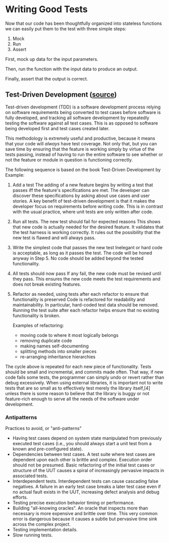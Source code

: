 # Writing Good Tests

Now that our code has been thoughtfully organized into stateless functions we can easily put them to the test with three simple steps:

1. Mock
2. Run
3. Assert

First, mock up data for the input parameters.

Then, run the function with the input data to produce an output.

Finally, assert that the output is correct.

## Test-Driven Development ([source](https://en.wikipedia.org/wiki/Test-driven_development))

Test-driven development (TDD) is a software development process relying on software requirements being converted to test cases before software is fully developed, and tracking all software development by repeatedly testing the software against all test cases. This is as opposed to software being developed first and test cases created later. 

This methodology is extremely useful and productive, because it means that your code will _always_ have test coverage. Not only that, but you can save time by ensuring that the feature is working simply by virtue of the tests passing, instead of having to run the entire software to see whether or not the feature or module in question is functioning correctly.

The following sequence is based on the book Test-Driven Development by Example:

1. Add a test
    The adding of a new feature begins by writing a test that passes iff the feature's specifications are met. The developer can discover these specifications by asking about use cases and user stories. A key benefit of test-driven development is that it makes the developer focus on requirements before writing code. This is in contrast with the usual practice, where unit tests are only written after code.
2. Run all tests. The new test should fail for expected reasons
    This shows that new code is actually needed for the desired feature. It validates that the test harness is working correctly. It rules out the possibility that the new test is flawed and will always pass.
3. Write the simplest code that passes the new test
    Inelegant or hard code is acceptable, as long as it passes the test. The code will be honed anyway in Step 5. No code should be added beyond the tested functionality.
4. All tests should now pass
    If any fail, the new code must be revised until they pass. This ensures the new code meets the test requirements and does not break existing features.
5. Refactor as needed, using tests after each refactor to ensure that functionality is preserved
    Code is refactored for readability and maintainability. In particular, hard-coded test data should be removed. Running the test suite after each refactor helps ensure that no existing functionality is broken.

    Examples of refactoring:
    - moving code to where it most logically belongs
    - removing duplicate code
    - making names self-documenting
    - splitting methods into smaller pieces
    - re-arranging inheritance hierarchies

The cycle above is repeated for each new piece of functionality. Tests should be small and incremental, and commits made often. That way, if new code fails some tests, the programmer can simply undo or revert rather than debug excessively. When using external libraries, it is important not to write tests that are so small as to effectively test merely the library itself,[4] unless there is some reason to believe that the library is buggy or not feature-rich enough to serve all the needs of the software under development.


### Antipatterns

Practices to avoid, or "anti-patterns"

  - Having test cases depend on system state manipulated from previously executed test cases (i.e., you should always start a unit test from a known and pre-configured state).
  - Dependencies between test cases. A test suite where test cases are dependent upon each other is brittle and complex. Execution order should not be presumed. Basic refactoring of the initial test cases or structure of the UUT causes a spiral of increasingly pervasive impacts in associated tests.
  - Interdependent tests. Interdependent tests can cause cascading false negatives. A failure in an early test case breaks a later test case even if no actual fault exists in the UUT, increasing defect analysis and debug efforts.
  - Testing precise execution behavior timing or performance.
  - Building "all-knowing oracles". An oracle that inspects more than necessary is more expensive and brittle over time. This very common error is dangerous because it causes a subtle but pervasive time sink across the complex project.
  - Testing implementation details.
  - Slow running tests.
